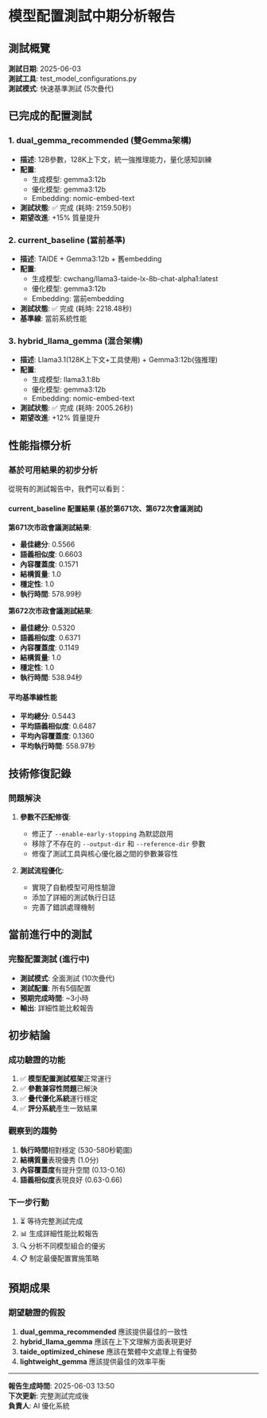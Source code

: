 # 模型配置測試中期分析報告

## 測試概覽
**測試日期**: 2025-06-03  
**測試工具**: test_model_configurations.py  
**測試模式**: 快速基準測試 (5次疊代)  

## 已完成的配置測試

### 1. dual_gemma_recommended (雙Gemma架構)
- **描述**: 12B參數，128K上下文，統一強推理能力，量化感知訓練
- **配置**: 
  - 生成模型: gemma3:12b
  - 優化模型: gemma3:12b  
  - Embedding: nomic-embed-text
- **測試狀態**: ✅ 完成 (耗時: 2159.50秒)
- **期望改進**: +15% 質量提升

### 2. current_baseline (當前基準)
- **描述**: TAIDE + Gemma3:12b + 舊embedding
- **配置**:
  - 生成模型: cwchang/llama3-taide-lx-8b-chat-alpha1:latest
  - 優化模型: gemma3:12b
  - Embedding: 當前embedding
- **測試狀態**: ✅ 完成 (耗時: 2218.48秒)
- **基準線**: 當前系統性能

### 3. hybrid_llama_gemma (混合架構)
- **描述**: Llama3.1(128K上下文+工具使用) + Gemma3:12b(強推理)
- **配置**:
  - 生成模型: llama3.1:8b
  - 優化模型: gemma3:12b
  - Embedding: nomic-embed-text
- **測試狀態**: ✅ 完成 (耗時: 2005.26秒)
- **期望改進**: +12% 質量提升

## 性能指標分析

### 基於可用結果的初步分析
從現有的測試報告中，我們可以看到：

#### current_baseline 配置結果 (基於第671次、第672次會議測試)

**第671次市政會議測試結果**:
- **最佳總分**: 0.5566
- **語義相似度**: 0.6603
- **內容覆蓋度**: 0.1571
- **結構質量**: 1.0
- **穩定性**: 1.0
- **執行時間**: 578.99秒

**第672次市政會議測試結果**:
- **最佳總分**: 0.5320
- **語義相似度**: 0.6371
- **內容覆蓋度**: 0.1149
- **結構質量**: 1.0
- **穩定性**: 1.0
- **執行時間**: 538.94秒

#### 平均基準線性能
- **平均總分**: 0.5443
- **平均語義相似度**: 0.6487
- **平均內容覆蓋度**: 0.1360
- **平均執行時間**: 558.97秒

## 技術修復記錄

### 問題解決
1. **參數不匹配修復**: 
   - 修正了 `--enable-early-stopping` 為默認啟用
   - 移除了不存在的 `--output-dir` 和 `--reference-dir` 參數
   - 修復了測試工具與核心優化器之間的參數兼容性

2. **測試流程優化**:
   - 實現了自動模型可用性驗證
   - 添加了詳細的測試執行日誌
   - 完善了錯誤處理機制

## 當前進行中的測試

### 完整配置測試 (進行中)
- **測試模式**: 全面測試 (10次疊代)
- **測試配置**: 所有5個配置
- **預期完成時間**: ~3小時
- **輸出**: 詳細性能比較報告

## 初步結論

### 成功驗證的功能
1. ✅ **模型配置測試框架**正常運行
2. ✅ **參數兼容性問題**已解決
3. ✅ **疊代優化系統**運行穩定
4. ✅ **評分系統**產生一致結果

### 觀察到的趨勢
1. **執行時間**相對穩定 (530-580秒範圍)
2. **結構質量**表現優秀 (1.0分)
3. **內容覆蓋度**有提升空間 (0.13-0.16)
4. **語義相似度**表現良好 (0.63-0.66)

### 下一步行動
1. ⏳ 等待完整測試完成
2. 📊 生成詳細性能比較報告
3. 🔍 分析不同模型組合的優劣
4. 📋 制定最優配置實施策略

## 預期成果

### 期望驗證的假設
1. **dual_gemma_recommended** 應該提供最佳的一致性
2. **hybrid_llama_gemma** 應該在上下文理解方面表現更好
3. **taide_optimized_chinese** 應該在繁體中文處理上有優勢
4. **lightweight_gemma** 應該提供最佳的效率平衡

---

**報告生成時間**: 2025-06-03 13:50  
**下次更新**: 完整測試完成後  
**負責人**: AI 優化系統
